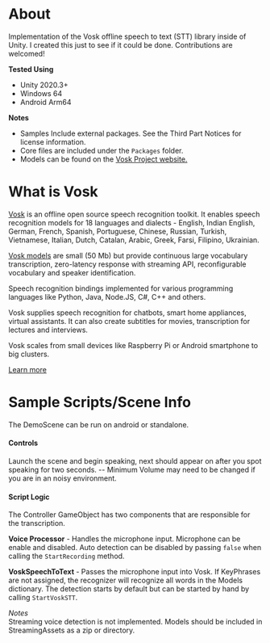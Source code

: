 # About

Implementation of the Vosk offline speech to text (STT) library inside of Unity. I created this just to see if it could be done. Contributions are welcomed!

**Tested Using**
* Unity 2020.3+
* Windows 64
* Android Arm64

**Notes**
* Samples Include external packages. See the Third Part Notices for license information. 
* Core files are included under the `Packages` folder.
* Models can be found on the [Vosk Project website.](https://alphacephei.com/vosk/models)

# What is Vosk
[Vosk](https://github.com/alphacep/vosk-api) is an offline open source speech recognition toolkit. It enables speech recognition models for 18 languages and dialects - English, Indian English, German, French, Spanish, Portuguese, Chinese, Russian, Turkish, Vietnamese, Italian, Dutch, Catalan, Arabic, Greek, Farsi, Filipino, Ukrainian.

[Vosk models](https://alphacephei.com/vosk/models) are small (50 Mb) but provide continuous large vocabulary transcription, zero-latency response with streaming API, reconfigurable vocabulary and speaker identification.

Speech recognition bindings implemented for various programming languages like Python, Java, Node.JS, C#, C++ and others.

Vosk supplies speech recognition for chatbots, smart home appliances, virtual assistants. It can also create subtitles for movies, transcription for lectures and interviews.

Vosk scales from small devices like Raspberry Pi or Android smartphone to big clusters.

[Learn more](https://alphacephei.com/vosk/) 

#  Sample Scripts/Scene Info
The DemoScene can be run on android or standalone. 
#### Controls
Launch the scene and begin speaking, next should appear on after you spot speaking for two seconds. -- Minimum Volume may need to be changed if you are in an noisy environment.
#### Script Logic
The Controller GameObject has two components that are responsible for the transcription.

**Voice Processor** - Handles the microphone input. Microphone can be enable and disabled. Auto detection can be disabled by passing `false` when calling  the `StartRecording` method.

**VoskSpeechToText** - Passes the microphone input into Vosk. If KeyPhrases are not assigned, the recognizer will recognize all words in the Models dictionary. The detection starts by default but can be started by hand by calling `StartVoskSTT`.

*Notes*  
Streaming voice detection is not implemented.
Models should be included in StreamingAssets as a zip or directory.